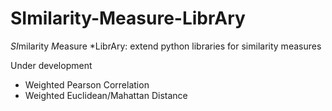 # SImilarity-Measure-LibrAry
*SI*milarity *M*easure *LibrAry: extend python libraries for similarity measures

Under development

- Weighted Pearson Correlation
- Weighted Euclidean/Mahattan Distance

